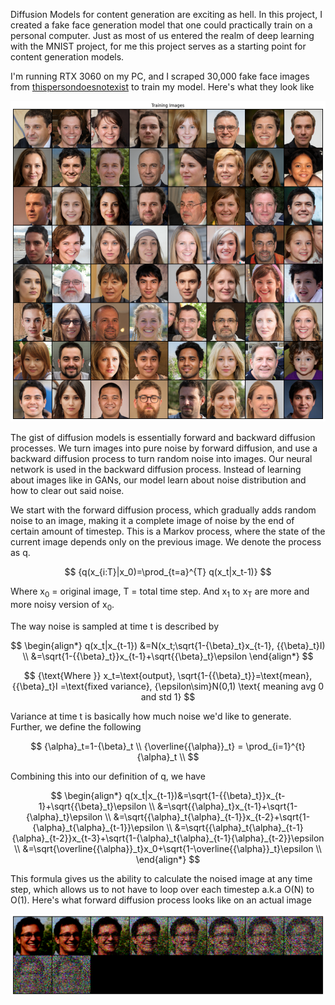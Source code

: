 Diffusion Models for content generation are exciting as hell. In this project, I created a fake face generation model that one could practically train on a personal computer. Just as most of us entered the realm of deep learning with the MNIST project, for me this project serves as a starting point for content generation models. 

I'm running RTX 3060 on my PC, and I scraped 30,000 fake face images from <a href="https://thispersondoesnotexist.com/">thispersondoesnotexist</a> to train my model. Here's what they look like

![alt text](https://github.com/Emericen/face_diffusion/blob/master/assets/demo-1.png?raw=true)

The gist of diffusion models is essentially forward and backward diffusion processes. We turn images into pure noise by forward diffusion, and use a backward diffusion process to turn random noise into images. Our neural network is used in the backward diffusion process. Instead of learning about images like in GANs, our model learn about noise distribution and how to clear out said noise.

We start with the forward diffusion process, which gradually adds random noise to an image, making it a complete image of noise by the end of certain amount of timestep. This is a Markov process, where the state of the current image depends only on the previous image. We denote the process as q.

$$
{q(x_{i:T}|x_0)=\prod_{t=a}^{T} q(x_t|x_t-1)}
$$

Where x<sub>0</sub> = original image, T = total time step. And x<sub>1</sub> to x<sub>T</sub> are more and more noisy version of x<sub>0</sub>.

The way noise is sampled at time t is described by 

$$
\begin{align*}
q(x_t|x_{t-1}) &=N(x_t;\sqrt{1-{\beta}_t}x_{t-1}, {{\beta}_t}I) \\
&=\sqrt{1-{{\beta}_t}}x_{t-1}+\sqrt{{\beta}_t}\epsilon
\end{align*}
$$

$$
{\text{Where }} x_t=\text{output}, \sqrt{1-{{\beta}_t}}=\text{mean}, {{\beta}_t}I =\text{fixed variance}, {\epsilon\sim}N(0,1) \text{ meaning avg 0 and std 1}
$$

Variance at time t is basically how much noise we'd like to generate. Further, we define the following

$$
{\alpha}_t=1-{\beta}_t \\
{\overline{{\alpha}}_t} = \prod_{i=1}^{t} {\alpha}_t \\
$$

Combining this into our definition of q, we have

$$
\begin{align*}
q(x_t|x_{t-1})&=\sqrt{1-{{\beta}_t}}x_{t-1}+\sqrt{{\beta}_t}\epsilon \\
&=\sqrt{{\alpha}_t}x_{t-1}+\sqrt{1-{\alpha}_t}\epsilon \\
&=\sqrt{{\alpha}_t{\alpha}_{t-1}}x_{t-2}+\sqrt{1-{\alpha}_t{\alpha}_{t-1}}\epsilon \\
&=\sqrt{{\alpha}_t{\alpha}_{t-1}{\alpha}_{t-2}}x_{t-3}+\sqrt{1-{\alpha}_t{\alpha}_{t-1}{\alpha}_{t-2}}\epsilon \\
&=\sqrt{\overline{{\alpha}}_t}x_0+\sqrt{1-\overline{{\alpha}}_t}\epsilon \\
\end{align*}
$$

This formula gives us the ability to calculate the noised image at any time step, which allows us to not have to loop over each timestep a.k.a O(N) to O(1). Here's what forward diffusion process looks like on an actual image

![alt text](https://github.com/Emericen/face_diffusion/blob/master/assets/demo-2.png?raw=true)

